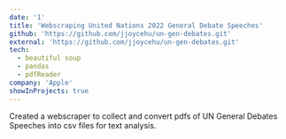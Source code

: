 ```yaml
---
date: '1'
title: 'Webscraping United Nations 2022 General Debate Speeches'
github: 'https://github.com/jjoycehu/un-gen-debates.git'
external: 'https://github.com/jjoycehu/un-gen-debates.git'
tech:
  - beautiful soup
  - pandas
  - pdfReader
company: 'Apple'
showInProjects: true
---
```


Created a webscraper to collect and convert pdfs of UN General Debates Speeches into csv files for text analysis.
